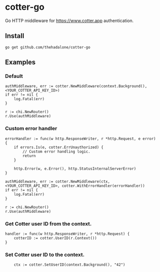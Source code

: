 # cotter-go
Go HTTP middleware for <https://www.cotter.app> authentication.


## Install
`go get github.com/thehadalone/cotter-go`

## Examples

### Default
```
authMiddleware, err := cotter.NewMiddleware(context.Background(), <YOUR_COTTER_API_KEY_ID>)
if err != nil {
    log.Fatal(err)
}

r := chi.NewRouter()
r.Use(authMiddleware)
```

### Custom error handler
```
errorHandler := func(w http.ResponseWriter, r *http.Request, e error) {
    if errors.Is(e, cotter.ErrUnauthorized) {
        // Custom error handling logic.
        return
    }

    http.Error(w, e.Error(), http.StatusInternalServerError)
}

authMiddleware, err := cotter.NewMiddleware(ctx, <YOUR_COTTER_API_KEY_ID>, cotter.WithErrorHandler(errorHandler))
if err != nil {
    log.Fatal(err)
}

r := chi.NewRouter()
r.Use(authMiddleware)
```

### Get Cotter user ID from the context.
```
handler := func(w http.ResponseWriter, r *http.Request) {
    cotterID := cotter.UserID(r.Context())
}
```

### Set Cotter user ID to the context.
```
    ctx := cotter.SetUserID(context.Background(), "42")
```
